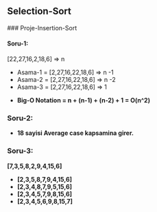 ## Selection-Sort
### Proje-Insertion-Sort
#### Soru-1:
[22,27,16,2,18,6] => n
* Asama-1 = [2,27,16,22,18,6] => n -1
* Asama-2 = [2,27,16,22,18,6] => n -2
* Asama-3 = [2,27,16,22,18,6] => 1

<b>

* Big-O Notation = n + (n-1) + (n-2) + 1 = O(n^2)

### Soru-2:
* 18 sayisi Average case kapsamina girer.

<b>

### Soru-3:

[7,3,5,8,2,9,4,15,6]
* [2,3,5,8,7,9,4,15,6]
* [2,3,4,8,7,9,5,15,6]
* [2,3,4,5,7,9,8,15,6]
* [2,3,4,5,6,9,8,15,7]
